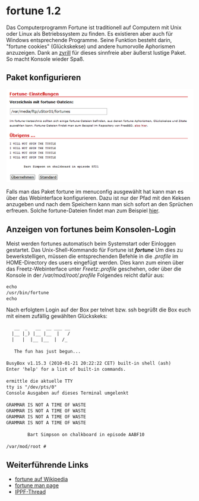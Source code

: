 # fortune 1.2

Das Computerprogramm Fortune ist traditionell auf Computern mit Unix
oder Linux als Betriebssystem zu finden. Es existieren aber auch für
Windows entsprechende Programme.
Seine Funktion besteht darin, "fortune cookies" (Glückskekse) und
andere humorvolle Aphorismen anzuzeigen.
Dank an
[zyrill](http://www.ip-phone-forum.de/member.php?u=234921)
für dieses sinnfreie aber äußerst lustige Paket. So macht Konsole wieder
Spaß.

Paket konfigurieren
-------------------

[![Fortune Einstellungen](../../docs/screenshots/220_md.png)](../../docs/screenshots/220.png)

Falls man das Paket fortune im menuconfig ausgewählt hat kann man es
über das Webinterface konfigurieren. Dazu ist nur der Pfad mit den
Keksen anzugeben und nach dem Speichern kann man sich sofort an den
Sprüchen erfreuen. Solche fortune-Dateien findet man zum Beispiel
[hier](http://www.freebsd.org/cgi/cvsweb.cgi/src/games/fortune/datfiles/).

Anzeigen von fortunes beim Konsolen-Login
-----------------------------------------

Meist werden fortunes automatisch beim Systemstart oder Einloggen
gestartet. Das Unix-Shell-Kommando für Fortune ist ***fortune***
Um dies zu bewerkstelligen, müssen die entsprechenden Befehle in die
*.profile* im HOME-Directory des users eingefügt werden.
Dies kann zum einen über das Freetz-Webinterface unter *Freetz:.profile*
geschehen, oder über die Konsole in der */var/mod/root/.profile*
Folgendes reicht dafür aus:

```
echo
/usr/bin/fortune
echo
```

Nach erfolgtem Login auf der Box per telnet bzw. ssh begrüßt die Box
euch mit einem zufällig gewählten Glückskeks:

```
   __  _   __  __ ___ __
  |__ |_) |__ |__  |   /
  |   |  |__ |__  |  /_

   The fun has just begun...

BusyBox v1.15.3 (2010-01-21 20:22:22 CET) built-in shell (ash)
Enter 'help' for a list of built-in commands.

ermittle die aktuelle TTY
tty is "/dev/pts/0"
Console Ausgaben auf dieses Terminal umgelenkt

GRAMMAR IS NOT A TIME OF WASTE
GRAMMAR IS NOT A TIME OF WASTE
GRAMMAR IS NOT A TIME OF WASTE
GRAMMAR IS NOT A TIME OF WASTE

        Bart Simpson on chalkboard in episode AABF10

/var/mod/root #
```

Weiterführende Links
--------------------

-   [fortune auf
    Wikipedia](http://en.wikipedia.org/wiki/Fortune_%28Unix%29)
-   [fortune man
    page](http://linux.die.net/man/6/fortune)
-   [IPPF-Thread](http://www.ip-phone-forum.de/showthread.php?t=196686)

